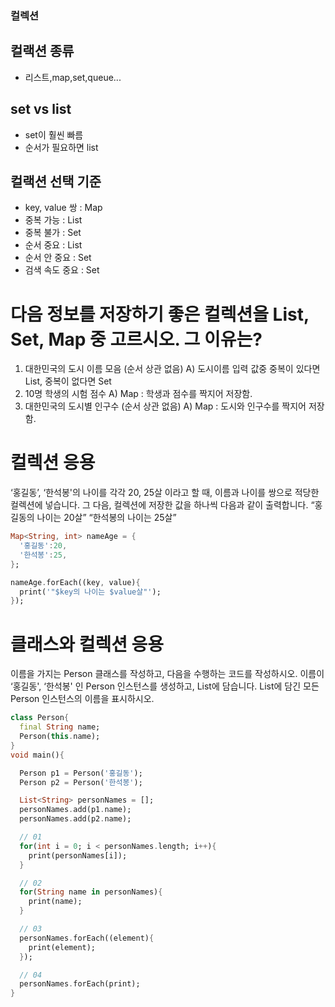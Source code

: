 ### 컬렉션

## 컬랙션 종류
- 리스트,map,set,queue...

## set vs list
- set이 훨씬 빠름
- 순서가 필요하면 list

## 컬랙션 선택 기준
- key, value 쌍 : Map
- 중복 가능 : List
- 중복 불가 : Set
- 순서 중요 : List
- 순서 안 중요 : Set
- 검색 속도 중요 : Set

# 다음 정보를 저장하기 좋은 컬렉션을 List, Set, Map 중 고르시오. 그 이유는?
01. 대한민국의 도시 이름 모음 (순서 상관 없음)
    A) 도시이름 입력 값중 중복이 있다면 List, 중복이 없다면 Set
02. 10명 학생의 시험 점수
    A) Map : 학생과 점수를 짝지어 저장함.
03. 대한민국의 도시별 인구수 (순서 상관 없음)
    A) Map : 도시와 인구수를 짝지어 저장함.

# 컬렉션 응용
‘홍길동’, ‘한석봉'의 나이를 각각 20, 25살 이라고 할 때, 이름과 나이를 쌍으로 적당한 컬렉션에 넣습니다.
그 다음, 컬렉션에 저장한 값을 하나씩 다음과 같이 출력합니다.
“홍길동의 나이는 20살”
“한석봉의 나이는 25살”

```dart
Map<String, int> nameAge = {
  '홍길동':20,
  '한석봉':25,
};

nameAge.forEach((key, value){
  print('"$key의 나이는 $value살"');
});
```

# 클래스와 컬렉션 응용
이름을 가지는 Person 클래스를 작성하고, 다음을 수행하는 코드를 작성하시오.
이름이 ‘홍길동', ‘한석봉' 인 Person 인스턴스를 생성하고, List에 담습니다.
List에 담긴 모든 Person 인스턴스의 이름을 표시하시오.

```dart
class Person{
  final String name;
  Person(this.name);
}
void main(){

  Person p1 = Person('홍길동');
  Person p2 = Person('한석봉');

  List<String> personNames = [];
  personNames.add(p1.name);
  personNames.add(p2.name);

  // 01
  for(int i = 0; i < personNames.length; i++){
    print(personNames[i]);
  }

  // 02
  for(String name in personNames){
    print(name);
  }

  // 03
  personNames.forEach((element){
    print(element);
  });

  // 04
  personNames.forEach(print);
}
```
